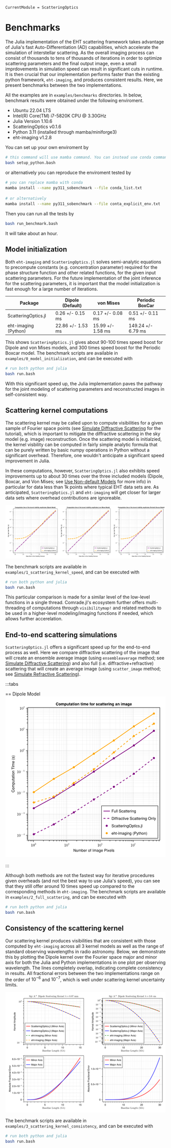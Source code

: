 ```@meta
CurrentModule = ScatteringOptics
```
# Benchmarks
The Julia implementation of the EHT scattering framework takes advantage of Julia's fast Auto-Differentiation (AD) capabilities, which accelerate the simulation of interstellar scattering. As the overall imaging process can consist of thousands to tens of thousands of iterations in order to optimize scattering parameters and the final output image, even a small imprdovements in simulation speed can result in significant cuts in runtime. It is then crucial that our implementation performs faster than the existing python framework, `eht-imaging`, and produces consistent results. Here, we present benchmarks between the two implementations.

All the examples are in `examples/benchmarks` directories. In below, benchmark results were obtained under the following enviroment.
- Ubuntu 22.04 LTS
- Intel(R) Core(TM) i7-5820K CPU @ 3.30GHz
- Julia Version 1.10.6
- ScatteringOptics v0.1.6
- Python 3.11 (installed through mamba/miniforge3)
- eht-imaging v1.2.8

You can set up your own enviroment by
```bash
# this command will use mamba command. You can instead use conda command by editing the script.
bash setup_python.bash
```
or alternatively you can reproduce the enviroment tested by
```bash
# you can replace mamba with conda
mamba install --name py311_sobenchmark --file conda_list.txt

# or alternatively
mamba install --name py311_sobenchmark --file conta_explicit_env.txt
```

Then you can run all the tests by
```bash
bash run_benchmark.bash
```
It will take about an hour.

## Model initialization
Both `eht-imaging` and `ScatteringOptics.jl` solves semi-analytic equations to precompute constants (e.g. concentration parameter) required for the phase structure function and other related functions, for the given input scattering parameters. 
For the future implementation of the joint inference for the scattering parameters, it is important that the model initialization is fast enough for a large number of iterations.


| Package              | Dipole (Default)  |   von Mises       | Periodic BoxCar     | 
| -------------------- | ----------------  | ----------------  | ------------------  |
| ScatteringOptics.jl  |  0.26 +/- 0.15 ms |  0.17 +/- 0.08 ms |   0.51 +/- 0.11 ms  |
| eht-imaging (Python) | 22.86 +/- 1.53 ms | 15.99 +/- 1.58 ms | 149.24 +/- 6.79 ms  |

This shows `ScatteringOptics.jl` gives about 90-100 times speed boost for Dipole and von Mises models, and 300 times speed boost for the Periodic Boxcar model.
The benchmark scripts are available in `examples/0_model_initialization`, and can be executed with
```bash
# run both python and julia
bash run.bash
```

With this significant speed up, the Julia implementation paves the pathway for the joint modeling of scattering parameters and reconstructed images in self-consistent way. 

## Scattering kernel computations
The scattering kernel may be called upon to compute visibilities for a given sample of Fourier space points (see [Simulate Diffractive Scattering](@ref) for the tutorial), which is important to mitigate the diffractive scattering in the sky model (e.g. image) reconstruction. 
Once the scattering model is initialzied, the kernel visbility can be computed in fairly simple analytic formula that can be purely written by basic numpy operations in Python without a significant overhead. Therefore, one wouldn't anticipate a significant speed improvement in Julia.

In these computations, however, `ScatteringOptics.jl` also exhibits speed improvements up to about 30 times over the three included models (Dipole, Boxcar, and Von Mises; see [Use Non-default Models](@ref) for more info) in particular for data less than 1k points where typical EHT data sets are. As anticipated, `ScatteringOptics.jl` and `eht-imaging` will get closer for larger data sets where overhead contributions are ignoreable. 

![](assets/bench_kernel_speed.png)

The benchmark scripts are available in `examples/1_scattering_kernel_speed`, and can be executed with
```bash
# run both python and julia
bash run.bash
```
This particular comparison is made for a similar level of the low-level functions in a single thread. Comrade.jl's ecosystem further offers multi-threading of computations through `visibilitymap!` and related methods to be used in a higher-level modeling/imaging functions if needed, which allows further accerelation. 

## End-to-end scattering simulations
`ScatteringOptics.jl` offers a significant speed up for the end-to-end process as well. Here we compare diffractive scattering of the image that will create an ensemble average image (using `ensembleaverage` method; see [Simulate Diffractive Scattering](@ref)) and also full (i.e. diffractive+refractive) scattering that will create an average image (using `scatter_image` method; see [Simulate Refractive Scattering](@ref)).

:::tabs

== Dipole Model
![](assets/bench_full_scattering.png)

:::

Although both methods are not the fastest way for iterative procedures given overheads (and not the best way to use Julia's speed), you can see that they still offer around 10 times speed up compared to the corresponding methods in `eht-imaging`. The benchmark scripts are available in `examples/2_full_scattering`, and can be executed with
```bash
# run both python and julia
bash run.bash
```

## Consistency of the scattering kernel

Our scattering kernel produces visibilities that are consistent with those computed by `eht-imaging` across all 3 kernel models as well as the range of standard observing wavelengths in radio astronomy. Below, we demonstrate this by plotting the Dipole kernel over the Fourier space major and minor axis for both the Julia and Python implementations in one plot per observing wavelength. The lines completely overlap, indicating complete consistency in results. All fractional errors between the two implementations range on the order of $10^{-6}$ and $10^{-7}$, which is well under scattering kernel uncertainty limits.

![](assets/bench_kernel_accuracy.png)

The benchmark scripts are available in `examples/3_scattering_kernel_consistency`, and can be executed with
```bash
# run both python and julia
bash run.bash
```